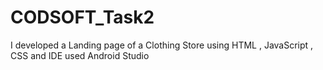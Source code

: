 # CODSOFT_Task2
I developed a Landing page of a Clothing Store using HTML , JavaScript , CSS and IDE used Android Studio
